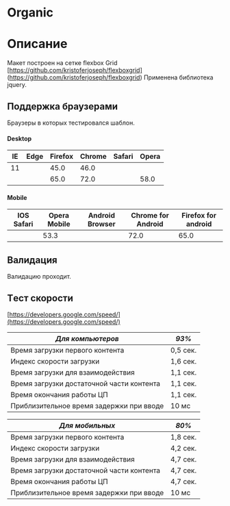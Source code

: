 # Organic

# Описание    
Макет построен на сетке flexbox Grid 
[https://github.com/kristoferjoseph/flexboxgrid] (https://github.com/kristoferjoseph/flexboxgrid)
Применена библиотека jquery.

##  Поддержка браузерами     
Браузеры в которых тестировался шаблон. 


#### Desktop 
|   IE  |   Edge    |   Firefox |   Chrome  |  Safari   |   Opera   |   
|-------|-----------|-----------|-----------|-----------|-----------|  
|  11   |           |    45.0   |    46.0   |           |           |
|       |           |    65.0   |    72.0   |           |    58.0   |

    


#### Mobile 
| IOS Safari | Opera Mobile | Android Browser | Chrome for Android | Firefox for android |
|------------|--------------|-----------------|--------------------|---------------------|
|            |     53.3     |                 |         72.0       |          65.0       |


##  Валидация    
Валидацию проходит.    


## Tест скорости    
[https://developers.google.com/speed/](https://developers.google.com/speed/)


|  ***Для компьютеров***                    |***93%*** |        
|-------------------------------------------|----------|       
| Время загрузки первого контента           | 0,5 сек. |
| Индекс скорости загрузки                  | 1,6 сек. |
| Время загрузки для взаимодействия         | 1,1 сек. |
| Время загрузки достаточной части контента | 1,1 сек. |
| Время окончания работы ЦП                 | 1,1 сек. |
| Приблизительное время задержки при вводе  | 10 мс    |

|       ***Для мобильных***                 |***80%*** | 
|-------------------------------------------|----------|       
| Время загрузки первого контента           | 1,8 сек. |
| Индекс скорости загрузки                  | 4,2 сек. |
| Время загрузки для взаимодействия         | 4,7 сек. |
| Время загрузки достаточной части контента | 4,7 сек. |
| Время окончания работы ЦП                 | 4,7 сек. |
| Приблизительное время задержки при вводе  | 10 мс    |

